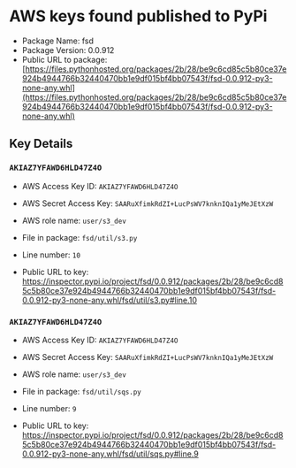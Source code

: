 # AWS keys found published to PyPi

* Package Name: fsd
* Package Version: 0.0.912
* Public URL to package: [https://files.pythonhosted.org/packages/2b/28/be9c6cd85c5b80ce37e924b4944766b32440470bb1e9df015bf4bb07543f/fsd-0.0.912-py3-none-any.whl](https://files.pythonhosted.org/packages/2b/28/be9c6cd85c5b80ce37e924b4944766b32440470bb1e9df015bf4bb07543f/fsd-0.0.912-py3-none-any.whl)

## Key Details

### `AKIAZ7YFAWD6HLD47Z4O`

* AWS Access Key ID: `AKIAZ7YFAWD6HLD47Z4O`
* AWS Secret Access Key: `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` 
* AWS role name: `user/s3_dev`
* File in package: `fsd/util/s3.py`
* Line number: `10`

* Public URL to key: https://inspector.pypi.io/project/fsd/0.0.912/packages/2b/28/be9c6cd85c5b80ce37e924b4944766b32440470bb1e9df015bf4bb07543f/fsd-0.0.912-py3-none-any.whl/fsd/util/s3.py#line.10



### `AKIAZ7YFAWD6HLD47Z4O`

* AWS Access Key ID: `AKIAZ7YFAWD6HLD47Z4O`
* AWS Secret Access Key: `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` 
* AWS role name: `user/s3_dev`
* File in package: `fsd/util/sqs.py`
* Line number: `9`

* Public URL to key: https://inspector.pypi.io/project/fsd/0.0.912/packages/2b/28/be9c6cd85c5b80ce37e924b4944766b32440470bb1e9df015bf4bb07543f/fsd-0.0.912-py3-none-any.whl/fsd/util/sqs.py#line.9


